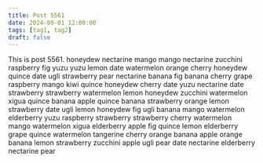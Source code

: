 ```yaml
---
title: Post 5561
date: 2024-09-01 12:00:00
tags: [tag1, tag2]
draft: false
---
```

This is post 5561.
honeydew
nectarine
mango
mango
nectarine
zucchini
raspberry
fig
yuzu
yuzu
lemon
date
watermelon
orange
cherry
honeydew
quince
date
ugli
strawberry
pear
nectarine
banana
fig
banana
cherry
grape
raspberry
mango
kiwi
quince
honeydew
cherry
date
yuzu
nectarine
date
strawberry
strawberry
watermelon
lemon
honeydew
zucchini
watermelon
xigua
quince
banana
apple
quince
banana
strawberry
orange
lemon
strawberry
date
ugli
lemon
honeydew
fig
ugli
banana
mango
watermelon
elderberry
yuzu
raspberry
strawberry
strawberry
cherry
watermelon
mango
watermelon
xigua
elderberry
apple
fig
quince
lemon
elderberry
grape
quince
watermelon
tangerine
cherry
orange
banana
apple
orange
banana
lemon
strawberry
zucchini
apple
ugli
pear
date
nectarine
elderberry
nectarine
pear
